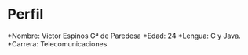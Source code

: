 Perfil
============
*Nombre: Victor Espinos Gª de Paredesa
*Edad: 24
*Lengua: C y Java.
*Carrera: Telecomunicaciones
